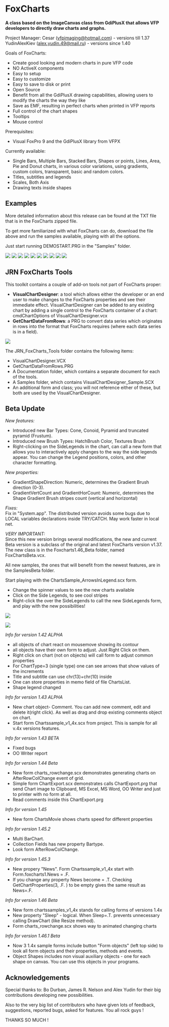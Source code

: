 # FoxCharts
**A class based on the ImageCanvas class from GdiPlusX that allows VFP developers to directly draw charts and graphs.**

Project Manager: Cesar ([vfpimaging@hotmail.com](mailto:vfpimaging@hotmail.com)) - versions till 1.37
				YudinAlexKiev (alex.yudin.49@mail.ru) - versions since 1.40

Goals of FoxCharts:
* Create good looking and modern charts in pure VFP code
* NO ActiveX components
* Easy to setup
* Easy to customize
* Easy to save to disk or print
* Open Source
* Benefit from all the GdiPlusX drawing capabilities, allowing users to modify the charts the way they like
* Save as EMF, resulting in perfect charts when printed in VFP reports
* Full control of the chart shapes
* Tooltips
* Mouse control

Prerequisites:
* Visual FoxPro 9 and the GdiPlusX library from VFPX 

Currently available:
* Single Bars, Multiple Bars, Stacked Bars, Shapes or points, Lines, Area, Pie and Donut charts, in various color variations, using gradients, custom colors, transparent, basic and random colors.
* Titles, subtitles and legends
* Scales, Both Axis
* Drawing texts inside shapes

## Examples

More detailed information about this release can be found at the TXT file that is in the FoxCharts zipped file.

To get more familiarized with what FoxCharts can do, download the file above and run the samples available, playing with all the options.

Just start running DEMOSTART.PRG in the "Samples" folder.

![](FoxCharts_1Donut.png)
![](FoxCharts_2Line.png)
![](FoxCharts_3multibar.png)
![](FoxCharts_4monoch.png)
![](FoxCharts_5Pie.png)
![](FoxCharts_6Shapes.png)
![](FoxCharts_7Stacked.png)
![](FoxCharts_8Area.png)
![](FoxCharts_FoxChartsNew_4.png)
![](FoxCharts_FoxChartsNew_3.png)

## JRN FoxCharts Tools

This toolkit contains a couple of add-on tools not part of FoxCharts proper:
* **VisualChartDesigner**: a tool which allows either the developer or an end user to make changes to the FoxCharts properties and see their immediate effect. VisualChartDesigner can be added to any existing chart by adding a single control to the FoxCharts container of a chart: cmdChartOptions of VisualChartDesigner.vcx
* **GetChartDataFromRows**: a PRG to convert data series which originates in rows into the format that FoxCharts requires (where each data series is in a field).

![](FoxCharts%20Tools_VisualChartDesigner.png)

The JRN_FoxCharts_Tools folder contains the following items:
* VisualChartDesigner.VCX
* GetChartDataFromRows.PRG
* A Documentation folder, which contains a separate document for each of the tools.
* A Samples folder, which contains VisualChartDesigner_Sample.SCX
* An additional form and class; you will not reference either of these, but both are used by the VisualChartDesigner.

## Beta Update

*New features:*
* Introduced new Bar Types: Cone, Conoid, Pyramid and truncated pyramid (Frustum).
* Introduced new Brush Types: HatchBrush Color, Textures Brush
* Right-clicking on the SideLegends in the chart, can call a new form that allows you to interactively apply changes to the way the side legends appear. You can change the Legend positions, colors, and other character formatting.

*New properties:*
* GradientShapeDirection: Numeric, determines the Gradient Brush direction (0-3).
* GradientVertCount and GradientHorCount: Numeric, determines the Shape Gradient Brush stripes count (vertical and horizontal)

*Fixes:*  
Fix in "System.app". The distributed version avoids some bugs due to LOCAL variables declarations inside TRY/CATCH. May work faster in local net.

*VERY IMPORTANT:*  
Since this new version brings several modifications, the new and current Beta version is a subclass of the original and latest FoxCharts version v1.37. The new class is in the Foxcharts1.46_Beta folder, named FoxChartsBeta.vcx.

All new samples, the ones that will benefit from the newest features, are in the SamplesBeta folder.

Start playing with the ChartsSample_ArrowsInLegend.scx form.
- Change the spinner values to see the new charts available
- Click on the Side Legends, to see cool stripes 
- Right-click the over the SideLegends to call the new SideLegends form, and play with the new possibilities!

![](FoxChartsNew_4.png)

![](FoxChartsNew_3.png)

*Info for version 1.42 ALPHA*
- all objects of chart react on mousemove showing its contour
- all objects have their own form to adjust. Just Right Click on them.
- Right click on chart (not on objects) will call form to adjust common properties
- For ChartType=3 (single type) one can see arrows that show values o​f the increments
- Title and subtitle can use chr(13)+chr(10) inside
- One can store properties in memo field of file ChartsList.
- Shape legend changed

*Info for version 1.43 ALPHA*
- New chart object- Comment. You can add new comment, edit and delete it(right click). As well as drag and drop existing comments object on chart.
- Start form Chartssample_v1_4x.scx from project. This is sample for all v.4x versions features.

*Info for version 1.43 BETA*
- Fixed bugs
- OO Writer report

*Info for version 1.44 Beta*
* New form charts_rowchange.scx demonstrates generating charts on  AfterRowColChange event of grid.
* Simple form ChartExport.scx demonstrates calls ChartExport.prg that send Chart image to Clipboard, MS Excel, MS Word, OO Writer and just to printer with no form at all.
* Read comments inside this ChartExport.prg

*Info for version 1.45*  
* New form ChartsMovie shows charts speed for different properties

*Info for version 1.45.2*  
* Multi BarChart.
* Collection Fields has new property Bartype.
* Look form AfterRowColChange.

*Info for version 1.45.3*  
* New propery "News". Form Chartssample_v1_4x start with Form.foxcharts1.News = .F.
* If you change any property News become = .T.
Checking GetChartProperties(3, .F. ) to be empty gives the same result as News=.F.

*Info for version 1.46 Beta*  
* New form chartssamples_v1_4x stands for calling forms of versions 1.4x
* New property "Sleep" - logical. When Sleep=.T. prevents unnecessary calling DrawChart (like Resize method).
* Form charts_rowchange.scx shows way to animated changing charts

*Info for version 1.46.1 Beta*  
* Now 3 1.4x sample forms include button "Form objects" (left top side) to look all form objects and their properties, methods and events.
* Object Shapes includes non visual auxiliary objects - one for each shape on canvas.
You can use this objects in your programs.

## Acknowledgements

Special thanks to: Bo Durban, James R. Nelson and Alex Yudin for their big contributions developing new possibilities.

Also to the very big list of contributors who have given lots of feedback, suggestions, reported bugs, asked for features.
You all rock guys !

THANKS SO MUCH !
